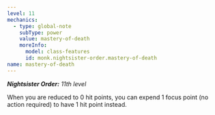 ```yaml
---
level: 11
mechanics:
  - type: global-note
    subType: power
    value: mastery-of-death
    moreInfo:
      model: class-features
      id: monk.nightsister-order.mastery-of-death
name: mastery-of-death
---
```

_**Nightsister Order:** 11th level_
When you are reduced to 0 hit points, you can expend 1 focus point (no action required) to have 1 hit point instead.